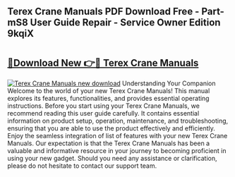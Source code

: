 ## Terex Crane Manuals PDF Download Free - Part-mS8 User Guide Repair - Service Owner Edition 9kqiX

# <h2><a href="http://bc73486.oget.top/?id=Terex+Crane+Manuals">🔗Download New 👉🔴 Terex Crane Manuals</a></h2>

[![Terex Crane Manuals new download](https://i.imgur.com/5g1atiW.png)](http://bc73486.oget.top/?id=Terex+Crane+Manuals)
Understanding Your Companion Welcome to the world of your new Terex Crane Manuals! This manual explores its features, functionalities, and provides essential operating instructions. Before you start using your Terex Crane Manuals, we recommend reading this user guide carefully. It contains essential information on product setup, operation, maintenance, and troubleshooting, ensuring that you are able to use the product effectively and efficiently. Enjoy the seamless integration of list of features with your new Terex Crane Manuals. Our expectation is that the Terex Crane Manuals has been a valuable and informative resource in your journey to becoming proficient in using your new gadget. Should you need any assistance or clarification, please do not hesitate to contact our support team.

